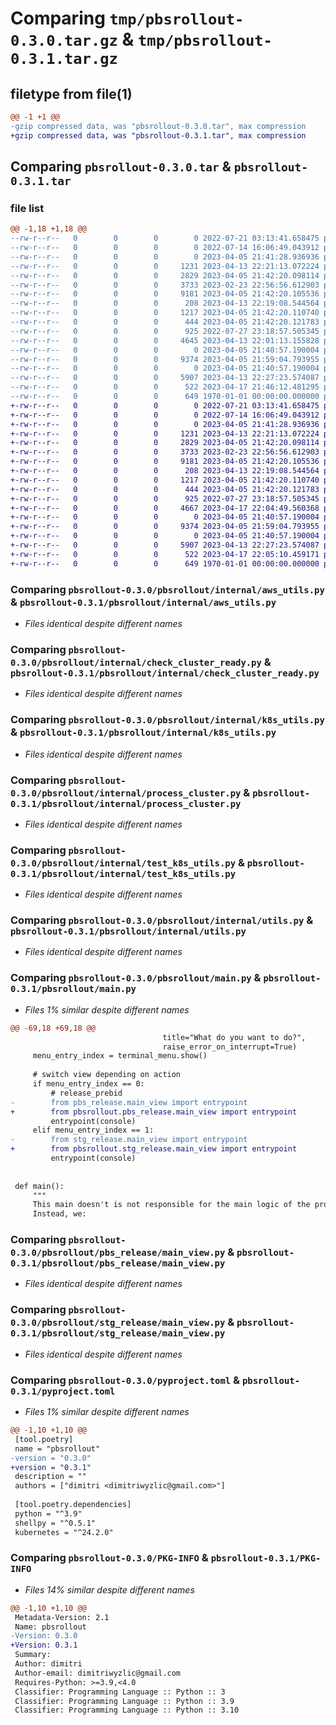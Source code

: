 # Comparing `tmp/pbsrollout-0.3.0.tar.gz` & `tmp/pbsrollout-0.3.1.tar.gz`

## filetype from file(1)

```diff
@@ -1 +1 @@
-gzip compressed data, was "pbsrollout-0.3.0.tar", max compression
+gzip compressed data, was "pbsrollout-0.3.1.tar", max compression
```

## Comparing `pbsrollout-0.3.0.tar` & `pbsrollout-0.3.1.tar`

### file list

```diff
@@ -1,18 +1,18 @@
--rw-r--r--   0        0        0        0 2022-07-21 03:13:41.658475 pbsrollout-0.3.0/LICENSE
--rw-r--r--   0        0        0        0 2022-07-14 16:06:49.043912 pbsrollout-0.3.0/pbsrollout/__init__.py
--rw-r--r--   0        0        0        0 2023-04-05 21:41:28.936936 pbsrollout-0.3.0/pbsrollout/internal/__init__.py
--rw-r--r--   0        0        0     1231 2023-04-13 22:21:13.072224 pbsrollout-0.3.0/pbsrollout/internal/aws_utils.py
--rw-r--r--   0        0        0     2829 2023-04-05 21:42:20.098114 pbsrollout-0.3.0/pbsrollout/internal/check_cluster_ready.py
--rw-r--r--   0        0        0     3733 2023-02-23 22:56:56.612903 pbsrollout-0.3.0/pbsrollout/internal/k8s_utils.py
--rw-r--r--   0        0        0     9181 2023-04-05 21:42:20.105536 pbsrollout-0.3.0/pbsrollout/internal/process_cluster.py
--rw-r--r--   0        0        0      208 2023-04-13 22:19:08.544564 pbsrollout-0.3.0/pbsrollout/internal/test_aws_utils.py
--rw-r--r--   0        0        0     1217 2023-04-05 21:42:20.110740 pbsrollout-0.3.0/pbsrollout/internal/test_k8s_utils.py
--rw-r--r--   0        0        0      444 2023-04-05 21:42:20.121783 pbsrollout-0.3.0/pbsrollout/internal/test_process_cluster.py
--rw-r--r--   0        0        0      925 2022-07-27 23:18:57.505345 pbsrollout-0.3.0/pbsrollout/internal/utils.py
--rw-r--r--   0        0        0     4645 2023-04-13 22:01:13.155828 pbsrollout-0.3.0/pbsrollout/main.py
--rw-r--r--   0        0        0        0 2023-04-05 21:40:57.190004 pbsrollout-0.3.0/pbsrollout/pbs_release/__init__.py
--rw-r--r--   0        0        0     9374 2023-04-05 21:59:04.793955 pbsrollout-0.3.0/pbsrollout/pbs_release/main_view.py
--rw-r--r--   0        0        0        0 2023-04-05 21:40:57.190004 pbsrollout-0.3.0/pbsrollout/stg_release/__init__.py
--rw-r--r--   0        0        0     5907 2023-04-13 22:27:23.574087 pbsrollout-0.3.0/pbsrollout/stg_release/main_view.py
--rw-r--r--   0        0        0      522 2023-04-17 21:46:12.481295 pbsrollout-0.3.0/pyproject.toml
--rw-r--r--   0        0        0      649 1970-01-01 00:00:00.000000 pbsrollout-0.3.0/PKG-INFO
+-rw-r--r--   0        0        0        0 2022-07-21 03:13:41.658475 pbsrollout-0.3.1/LICENSE
+-rw-r--r--   0        0        0        0 2022-07-14 16:06:49.043912 pbsrollout-0.3.1/pbsrollout/__init__.py
+-rw-r--r--   0        0        0        0 2023-04-05 21:41:28.936936 pbsrollout-0.3.1/pbsrollout/internal/__init__.py
+-rw-r--r--   0        0        0     1231 2023-04-13 22:21:13.072224 pbsrollout-0.3.1/pbsrollout/internal/aws_utils.py
+-rw-r--r--   0        0        0     2829 2023-04-05 21:42:20.098114 pbsrollout-0.3.1/pbsrollout/internal/check_cluster_ready.py
+-rw-r--r--   0        0        0     3733 2023-02-23 22:56:56.612903 pbsrollout-0.3.1/pbsrollout/internal/k8s_utils.py
+-rw-r--r--   0        0        0     9181 2023-04-05 21:42:20.105536 pbsrollout-0.3.1/pbsrollout/internal/process_cluster.py
+-rw-r--r--   0        0        0      208 2023-04-13 22:19:08.544564 pbsrollout-0.3.1/pbsrollout/internal/test_aws_utils.py
+-rw-r--r--   0        0        0     1217 2023-04-05 21:42:20.110740 pbsrollout-0.3.1/pbsrollout/internal/test_k8s_utils.py
+-rw-r--r--   0        0        0      444 2023-04-05 21:42:20.121783 pbsrollout-0.3.1/pbsrollout/internal/test_process_cluster.py
+-rw-r--r--   0        0        0      925 2022-07-27 23:18:57.505345 pbsrollout-0.3.1/pbsrollout/internal/utils.py
+-rw-r--r--   0        0        0     4667 2023-04-17 22:04:49.560368 pbsrollout-0.3.1/pbsrollout/main.py
+-rw-r--r--   0        0        0        0 2023-04-05 21:40:57.190004 pbsrollout-0.3.1/pbsrollout/pbs_release/__init__.py
+-rw-r--r--   0        0        0     9374 2023-04-05 21:59:04.793955 pbsrollout-0.3.1/pbsrollout/pbs_release/main_view.py
+-rw-r--r--   0        0        0        0 2023-04-05 21:40:57.190004 pbsrollout-0.3.1/pbsrollout/stg_release/__init__.py
+-rw-r--r--   0        0        0     5907 2023-04-13 22:27:23.574087 pbsrollout-0.3.1/pbsrollout/stg_release/main_view.py
+-rw-r--r--   0        0        0      522 2023-04-17 22:05:10.459171 pbsrollout-0.3.1/pyproject.toml
+-rw-r--r--   0        0        0      649 1970-01-01 00:00:00.000000 pbsrollout-0.3.1/PKG-INFO
```

### Comparing `pbsrollout-0.3.0/pbsrollout/internal/aws_utils.py` & `pbsrollout-0.3.1/pbsrollout/internal/aws_utils.py`

 * *Files identical despite different names*

### Comparing `pbsrollout-0.3.0/pbsrollout/internal/check_cluster_ready.py` & `pbsrollout-0.3.1/pbsrollout/internal/check_cluster_ready.py`

 * *Files identical despite different names*

### Comparing `pbsrollout-0.3.0/pbsrollout/internal/k8s_utils.py` & `pbsrollout-0.3.1/pbsrollout/internal/k8s_utils.py`

 * *Files identical despite different names*

### Comparing `pbsrollout-0.3.0/pbsrollout/internal/process_cluster.py` & `pbsrollout-0.3.1/pbsrollout/internal/process_cluster.py`

 * *Files identical despite different names*

### Comparing `pbsrollout-0.3.0/pbsrollout/internal/test_k8s_utils.py` & `pbsrollout-0.3.1/pbsrollout/internal/test_k8s_utils.py`

 * *Files identical despite different names*

### Comparing `pbsrollout-0.3.0/pbsrollout/internal/utils.py` & `pbsrollout-0.3.1/pbsrollout/internal/utils.py`

 * *Files identical despite different names*

### Comparing `pbsrollout-0.3.0/pbsrollout/main.py` & `pbsrollout-0.3.1/pbsrollout/main.py`

 * *Files 1% similar despite different names*

```diff
@@ -69,18 +69,18 @@
                                  title="What do you want to do?",
                                  raise_error_on_interrupt=True)
     menu_entry_index = terminal_menu.show()
 
     # switch view depending on action
     if menu_entry_index == 0:
         # release_prebid
-        from pbs_release.main_view import entrypoint
+        from pbsrollout.pbs_release.main_view import entrypoint
         entrypoint(console)
     elif menu_entry_index == 1:
-        from stg_release.main_view import entrypoint
+        from pbsrollout.stg_release.main_view import entrypoint
         entrypoint(console)
 
 
 def main():
     """
     This main doesn't is not responsible for the main logic of the program.
     Instead, we:
```

### Comparing `pbsrollout-0.3.0/pbsrollout/pbs_release/main_view.py` & `pbsrollout-0.3.1/pbsrollout/pbs_release/main_view.py`

 * *Files identical despite different names*

### Comparing `pbsrollout-0.3.0/pbsrollout/stg_release/main_view.py` & `pbsrollout-0.3.1/pbsrollout/stg_release/main_view.py`

 * *Files identical despite different names*

### Comparing `pbsrollout-0.3.0/pyproject.toml` & `pbsrollout-0.3.1/pyproject.toml`

 * *Files 1% similar despite different names*

```diff
@@ -1,10 +1,10 @@
 [tool.poetry]
 name = "pbsrollout"
-version = "0.3.0"
+version = "0.3.1"
 description = ""
 authors = ["dimitri <dimitriwyzlic@gmail.com>"]
 
 [tool.poetry.dependencies]
 python = "^3.9"
 shellpy = "^0.5.1"
 kubernetes = "^24.2.0"
```

### Comparing `pbsrollout-0.3.0/PKG-INFO` & `pbsrollout-0.3.1/PKG-INFO`

 * *Files 14% similar despite different names*

```diff
@@ -1,10 +1,10 @@
 Metadata-Version: 2.1
 Name: pbsrollout
-Version: 0.3.0
+Version: 0.3.1
 Summary: 
 Author: dimitri
 Author-email: dimitriwyzlic@gmail.com
 Requires-Python: >=3.9,<4.0
 Classifier: Programming Language :: Python :: 3
 Classifier: Programming Language :: Python :: 3.9
 Classifier: Programming Language :: Python :: 3.10
```

